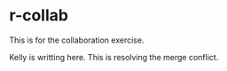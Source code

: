 # r-collab

This is for the collaboration exercise.

Kelly is writting here. This is resolving the merge conflict.

